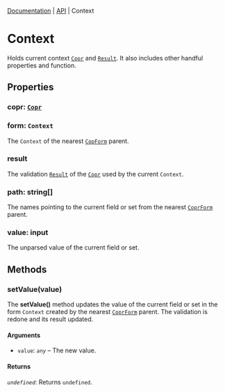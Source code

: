 [Documentation](../README.md) | [API](README.md) | Context

# Context

Holds current context [`Copr`](../../../copr-field/documentation/api/object-copr.md) and [`Result`](../../../copr-field/documentation/api/object-result.md). It also includes other handful properties and function.

## Properties

### copr: [`Copr`](../../../copr-field/documentation/api/object-copr.md)

### form: `Context`

The `Context` of the nearest [`CopForm`](component-copr-form.md) parent.

### result

The validation [`Result`](../../../copr-field/documentation/api/object-result.md) of the [`Copr`](../../../copr-field/documentation/api/object-copr.md) used by the current `Context`.

### path: string[]

The names pointing to the current field or set from the nearest [`CoprForm`](component-copr-form.md) parent.

### value: input

The unparsed value of the current field or set.

## Methods

### setValue(value)

The **setValue()** method updates the value of the current field or set in the form `Context` created by the nearest [`CoprForm`](component-copr-form.md) parent. The validation is redone and its result updated.

#### Arguments

- `value`: _`any`_ – The new value.

#### Returns

_`undefined`_: Returns `undefined`.
